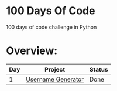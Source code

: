 # 100 Days Of Code
100 days of code challenge in Python

# Overview:

|Day| Project| Status |
|--|--|--|
|1|[Username Generator](https://github.com/dylanbuchi/100-days-of-code/blob/main/day-1/main.py)| Done|

